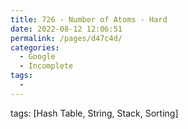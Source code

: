 ```yaml
---
title: 726 - Number of Atoms - Hard
date: 2022-08-12 12:06:51
permalink: /pages/d47c4d/
categories:
  - Google
  - Incomplete
tags:
  - 
---
```

tags: [Hash Table, String, Stack, Sorting]